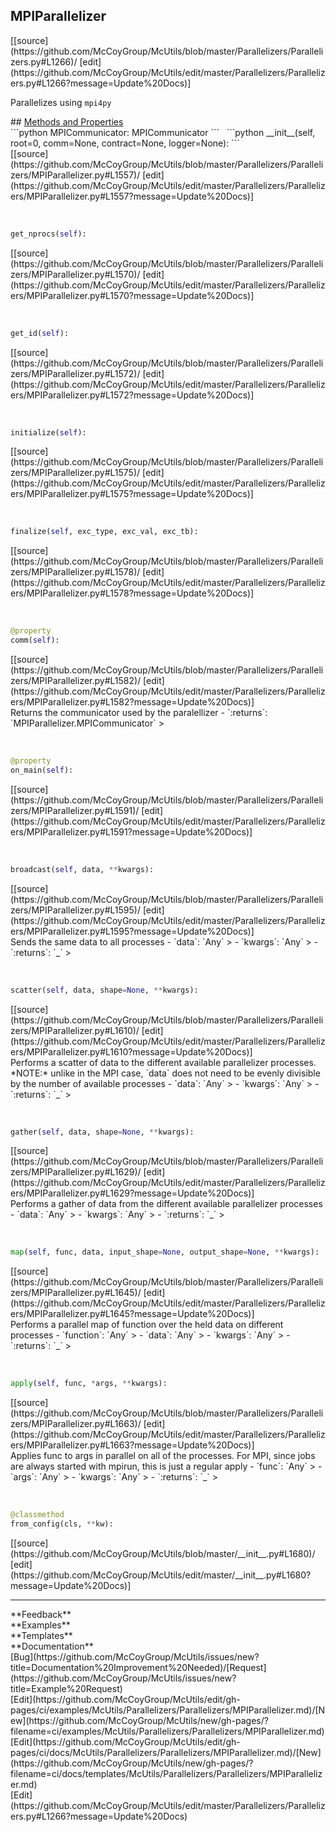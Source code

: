 ## <a id="McUtils.Parallelizers.Parallelizers.MPIParallelizer">MPIParallelizer</a> 

<div class="docs-source-link" markdown="1">
[[source](https://github.com/McCoyGroup/McUtils/blob/master/Parallelizers/Parallelizers.py#L1266)/
[edit](https://github.com/McCoyGroup/McUtils/edit/master/Parallelizers/Parallelizers.py#L1266?message=Update%20Docs)]
</div>

Parallelizes using `mpi4py`







<div class="collapsible-section">
 <div class="collapsible-section collapsible-section-header" markdown="1">
## <a class="collapse-link" data-toggle="collapse" href="#methods" markdown="1"> Methods and Properties</a> <a class="float-right" data-toggle="collapse" href="#methods"><i class="fa fa-chevron-down"></i></a>
 </div>
 <div class="collapsible-section collapsible-section-body collapse show" id="methods" markdown="1">
 ```python
MPICommunicator: MPICommunicator
```
<a id="McUtils.Parallelizers.Parallelizers.MPIParallelizer.__init__" class="docs-object-method">&nbsp;</a> 
```python
__init__(self, root=0, comm=None, contract=None, logger=None): 
```
<div class="docs-source-link" markdown="1">
[[source](https://github.com/McCoyGroup/McUtils/blob/master/Parallelizers/Parallelizers/MPIParallelizer.py#L1557)/
[edit](https://github.com/McCoyGroup/McUtils/edit/master/Parallelizers/Parallelizers/MPIParallelizer.py#L1557?message=Update%20Docs)]
</div>


<a id="McUtils.Parallelizers.Parallelizers.MPIParallelizer.get_nprocs" class="docs-object-method">&nbsp;</a> 
```python
get_nprocs(self): 
```
<div class="docs-source-link" markdown="1">
[[source](https://github.com/McCoyGroup/McUtils/blob/master/Parallelizers/Parallelizers/MPIParallelizer.py#L1570)/
[edit](https://github.com/McCoyGroup/McUtils/edit/master/Parallelizers/Parallelizers/MPIParallelizer.py#L1570?message=Update%20Docs)]
</div>


<a id="McUtils.Parallelizers.Parallelizers.MPIParallelizer.get_id" class="docs-object-method">&nbsp;</a> 
```python
get_id(self): 
```
<div class="docs-source-link" markdown="1">
[[source](https://github.com/McCoyGroup/McUtils/blob/master/Parallelizers/Parallelizers/MPIParallelizer.py#L1572)/
[edit](https://github.com/McCoyGroup/McUtils/edit/master/Parallelizers/Parallelizers/MPIParallelizer.py#L1572?message=Update%20Docs)]
</div>


<a id="McUtils.Parallelizers.Parallelizers.MPIParallelizer.initialize" class="docs-object-method">&nbsp;</a> 
```python
initialize(self): 
```
<div class="docs-source-link" markdown="1">
[[source](https://github.com/McCoyGroup/McUtils/blob/master/Parallelizers/Parallelizers/MPIParallelizer.py#L1575)/
[edit](https://github.com/McCoyGroup/McUtils/edit/master/Parallelizers/Parallelizers/MPIParallelizer.py#L1575?message=Update%20Docs)]
</div>


<a id="McUtils.Parallelizers.Parallelizers.MPIParallelizer.finalize" class="docs-object-method">&nbsp;</a> 
```python
finalize(self, exc_type, exc_val, exc_tb): 
```
<div class="docs-source-link" markdown="1">
[[source](https://github.com/McCoyGroup/McUtils/blob/master/Parallelizers/Parallelizers/MPIParallelizer.py#L1578)/
[edit](https://github.com/McCoyGroup/McUtils/edit/master/Parallelizers/Parallelizers/MPIParallelizer.py#L1578?message=Update%20Docs)]
</div>


<a id="McUtils.Parallelizers.Parallelizers.MPIParallelizer.comm" class="docs-object-method">&nbsp;</a> 
```python
@property
comm(self): 
```
<div class="docs-source-link" markdown="1">
[[source](https://github.com/McCoyGroup/McUtils/blob/master/Parallelizers/Parallelizers/MPIParallelizer.py#L1582)/
[edit](https://github.com/McCoyGroup/McUtils/edit/master/Parallelizers/Parallelizers/MPIParallelizer.py#L1582?message=Update%20Docs)]
</div>
Returns the communicator used by the paralellizer
  - `:returns`: `MPIParallelizer.MPICommunicator`
    >


<a id="McUtils.Parallelizers.Parallelizers.MPIParallelizer.on_main" class="docs-object-method">&nbsp;</a> 
```python
@property
on_main(self): 
```
<div class="docs-source-link" markdown="1">
[[source](https://github.com/McCoyGroup/McUtils/blob/master/Parallelizers/Parallelizers/MPIParallelizer.py#L1591)/
[edit](https://github.com/McCoyGroup/McUtils/edit/master/Parallelizers/Parallelizers/MPIParallelizer.py#L1591?message=Update%20Docs)]
</div>


<a id="McUtils.Parallelizers.Parallelizers.MPIParallelizer.broadcast" class="docs-object-method">&nbsp;</a> 
```python
broadcast(self, data, **kwargs): 
```
<div class="docs-source-link" markdown="1">
[[source](https://github.com/McCoyGroup/McUtils/blob/master/Parallelizers/Parallelizers/MPIParallelizer.py#L1595)/
[edit](https://github.com/McCoyGroup/McUtils/edit/master/Parallelizers/Parallelizers/MPIParallelizer.py#L1595?message=Update%20Docs)]
</div>
Sends the same data to all processes
  - `data`: `Any`
    > 
  - `kwargs`: `Any`
    > 
  - `:returns`: `_`
    >


<a id="McUtils.Parallelizers.Parallelizers.MPIParallelizer.scatter" class="docs-object-method">&nbsp;</a> 
```python
scatter(self, data, shape=None, **kwargs): 
```
<div class="docs-source-link" markdown="1">
[[source](https://github.com/McCoyGroup/McUtils/blob/master/Parallelizers/Parallelizers/MPIParallelizer.py#L1610)/
[edit](https://github.com/McCoyGroup/McUtils/edit/master/Parallelizers/Parallelizers/MPIParallelizer.py#L1610?message=Update%20Docs)]
</div>
Performs a scatter of data to the different
available parallelizer processes.
*NOTE:* unlike in the MPI case, `data` does not
need to be evenly divisible by the number of available
processes
  - `data`: `Any`
    > 
  - `kwargs`: `Any`
    > 
  - `:returns`: `_`
    >


<a id="McUtils.Parallelizers.Parallelizers.MPIParallelizer.gather" class="docs-object-method">&nbsp;</a> 
```python
gather(self, data, shape=None, **kwargs): 
```
<div class="docs-source-link" markdown="1">
[[source](https://github.com/McCoyGroup/McUtils/blob/master/Parallelizers/Parallelizers/MPIParallelizer.py#L1629)/
[edit](https://github.com/McCoyGroup/McUtils/edit/master/Parallelizers/Parallelizers/MPIParallelizer.py#L1629?message=Update%20Docs)]
</div>
Performs a gather of data from the different
available parallelizer processes
  - `data`: `Any`
    > 
  - `kwargs`: `Any`
    > 
  - `:returns`: `_`
    >


<a id="McUtils.Parallelizers.Parallelizers.MPIParallelizer.map" class="docs-object-method">&nbsp;</a> 
```python
map(self, func, data, input_shape=None, output_shape=None, **kwargs): 
```
<div class="docs-source-link" markdown="1">
[[source](https://github.com/McCoyGroup/McUtils/blob/master/Parallelizers/Parallelizers/MPIParallelizer.py#L1645)/
[edit](https://github.com/McCoyGroup/McUtils/edit/master/Parallelizers/Parallelizers/MPIParallelizer.py#L1645?message=Update%20Docs)]
</div>
Performs a parallel map of function over
the held data on different processes
  - `function`: `Any`
    > 
  - `data`: `Any`
    > 
  - `kwargs`: `Any`
    > 
  - `:returns`: `_`
    >


<a id="McUtils.Parallelizers.Parallelizers.MPIParallelizer.apply" class="docs-object-method">&nbsp;</a> 
```python
apply(self, func, *args, **kwargs): 
```
<div class="docs-source-link" markdown="1">
[[source](https://github.com/McCoyGroup/McUtils/blob/master/Parallelizers/Parallelizers/MPIParallelizer.py#L1663)/
[edit](https://github.com/McCoyGroup/McUtils/edit/master/Parallelizers/Parallelizers/MPIParallelizer.py#L1663?message=Update%20Docs)]
</div>
Applies func to args in parallel on all of the processes.
For MPI, since jobs are always started with mpirun, this
is just a regular apply
  - `func`: `Any`
    > 
  - `args`: `Any`
    > 
  - `kwargs`: `Any`
    > 
  - `:returns`: `_`
    >


<a id="McUtils.Parallelizers.Parallelizers.MPIParallelizer.from_config" class="docs-object-method">&nbsp;</a> 
```python
@classmethod
from_config(cls, **kw): 
```
<div class="docs-source-link" markdown="1">
[[source](https://github.com/McCoyGroup/McUtils/blob/master/__init__.py#L1680)/
[edit](https://github.com/McCoyGroup/McUtils/edit/master/__init__.py#L1680?message=Update%20Docs)]
</div>
 </div>
</div>












---


<div markdown="1" class="text-secondary">
<div class="container">
  <div class="row">
   <div class="col" markdown="1">
**Feedback**   
</div>
   <div class="col" markdown="1">
**Examples**   
</div>
   <div class="col" markdown="1">
**Templates**   
</div>
   <div class="col" markdown="1">
**Documentation**   
</div>
   <div class="col" markdown="1">
   
</div>
   <div class="col" markdown="1">
   
</div>
   <div class="col" markdown="1">
   
</div>
</div>
  <div class="row">
   <div class="col" markdown="1">
[Bug](https://github.com/McCoyGroup/McUtils/issues/new?title=Documentation%20Improvement%20Needed)/[Request](https://github.com/McCoyGroup/McUtils/issues/new?title=Example%20Request)   
</div>
   <div class="col" markdown="1">
[Edit](https://github.com/McCoyGroup/McUtils/edit/gh-pages/ci/examples/McUtils/Parallelizers/Parallelizers/MPIParallelizer.md)/[New](https://github.com/McCoyGroup/McUtils/new/gh-pages/?filename=ci/examples/McUtils/Parallelizers/Parallelizers/MPIParallelizer.md)   
</div>
   <div class="col" markdown="1">
[Edit](https://github.com/McCoyGroup/McUtils/edit/gh-pages/ci/docs/McUtils/Parallelizers/Parallelizers/MPIParallelizer.md)/[New](https://github.com/McCoyGroup/McUtils/new/gh-pages/?filename=ci/docs/templates/McUtils/Parallelizers/Parallelizers/MPIParallelizer.md)   
</div>
   <div class="col" markdown="1">
[Edit](https://github.com/McCoyGroup/McUtils/edit/master/Parallelizers/Parallelizers.py#L1266?message=Update%20Docs)   
</div>
   <div class="col" markdown="1">
   
</div>
   <div class="col" markdown="1">
   
</div>
   <div class="col" markdown="1">
   
</div>
</div>
</div>
</div>